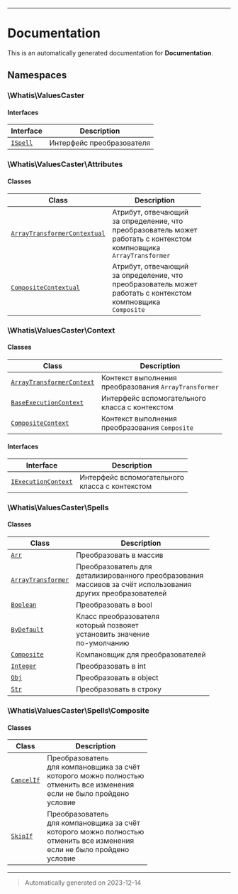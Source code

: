 
***

# Documentation



This is an automatically generated documentation for **Documentation**.


## Namespaces


### \Whatis\ValuesCaster




#### Interfaces

| Interface | Description |
|-----------|-------------|
| [`ISpell`](./classes/Whatis/ValuesCaster/ISpell.md) | Интерфейс преобразователя|



### \Whatis\ValuesCaster\Attributes

#### Classes

| Class | Description |
|-------|-------------|
| [`ArrayTransformerContextual`](./classes/Whatis/ValuesCaster/Attributes/ArrayTransformerContextual.md) | Атрибут, отвечающий<br />за определение, что<br />преобразователь может<br />работать с контекстом<br />компновщика<br />`ArrayTransformer`|
| [`CompositeContextual`](./classes/Whatis/ValuesCaster/Attributes/CompositeContextual.md) | Атрибут, отвечающий<br />за определение, что<br />преобразователь может<br />работать с контекстом<br />компновщика<br />`Composite`|




### \Whatis\ValuesCaster\Context

#### Classes

| Class | Description |
|-------|-------------|
| [`ArrayTransformerContext`](./classes/Whatis/ValuesCaster/Context/ArrayTransformerContext.md) | Контекст выполнения<br />преобразования `ArrayTransformer`|
| [`BaseExecutionContext`](./classes/Whatis/ValuesCaster/Context/BaseExecutionContext.md) | Интерфейс вспомогательного<br />класса с контекстом|
| [`CompositeContext`](./classes/Whatis/ValuesCaster/Context/CompositeContext.md) | Контекст выполнения<br />преобразования `Composite`|



#### Interfaces

| Interface | Description |
|-----------|-------------|
| [`IExecutionContext`](./classes/Whatis/ValuesCaster/Context/IExecutionContext.md) | Интерфейс вспомогательного<br />класса с контекстом|



### \Whatis\ValuesCaster\Spells

#### Classes

| Class | Description |
|-------|-------------|
| [`Arr`](./classes/Whatis/ValuesCaster/Spells/Arr.md) | Преобразовать в массив|
| [`ArrayTransformer`](./classes/Whatis/ValuesCaster/Spells/ArrayTransformer.md) | Преобразователь для<br />детализированного преобразования<br />массивов за счёт использования<br />других преобразователей|
| [`Boolean`](./classes/Whatis/ValuesCaster/Spells/Boolean.md) | Преобразовать в bool|
| [`ByDefault`](./classes/Whatis/ValuesCaster/Spells/ByDefault.md) | Класс преобразователя<br />который позвояет<br />установить значение<br />по-умолчанию|
| [`Composite`](./classes/Whatis/ValuesCaster/Spells/Composite.md) | Компановщик для преобразователей|
| [`Integer`](./classes/Whatis/ValuesCaster/Spells/Integer.md) | Преобразовать в int|
| [`Obj`](./classes/Whatis/ValuesCaster/Spells/Obj.md) | Преобразовать в object|
| [`Str`](./classes/Whatis/ValuesCaster/Spells/Str.md) | Преобразовать в строку|




### \Whatis\ValuesCaster\Spells\Composite

#### Classes

| Class | Description |
|-------|-------------|
| [`CancelIf`](./classes/Whatis/ValuesCaster/Spells/Composite/CancelIf.md) | Преобразователь<br />для компановщика за счёт<br />которого можно полностью<br />отменить все изменения<br />если не было пройдено<br />условие|
| [`SkipIf`](./classes/Whatis/ValuesCaster/Spells/Composite/SkipIf.md) | Преобразователь<br />для компановщика за счёт<br />которого можно полностью<br />отменить все изменения<br />если не было пройдено<br />условие|




***
> Automatically generated on 2023-12-14
